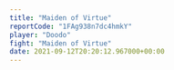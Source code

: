 ```yaml
---
title: "Maiden of Virtue"
reportCode: "1FAg938n7dc4hmkY"
player: "Doodo"
fight: "Maiden of Virtue"
date: 2021-09-12T20:20:12.967000+00:00
---
```

